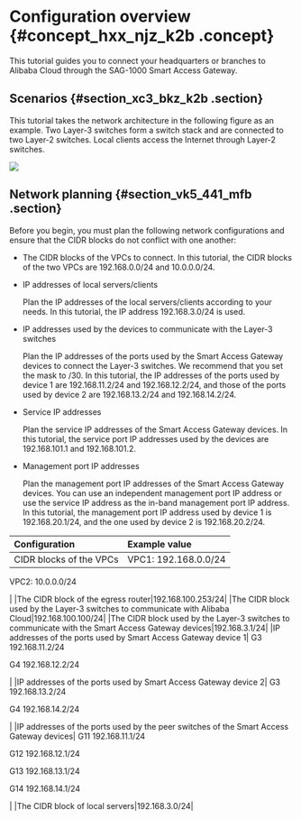 # Configuration overview {#concept_hxx_njz_k2b .concept}

This tutorial guides you to connect your headquarters or branches to Alibaba Cloud through the SAG-1000 Smart Access Gateway.

## Scenarios {#section_xc3_bkz_k2b .section}

This tutorial takes the network architecture in the following figure as an example. Two Layer-3 switches form a switch stack and are connected to two Layer-2 switches. Local clients access the Internet through Layer-2 switches.

![](http://static-aliyun-doc.oss-cn-hangzhou.aliyuncs.com/assets/img/23710/156073912013772_en-US.png)

## Network planning {#section_vk5_441_mfb .section}

Before you begin, you must plan the following network configurations and ensure that the CIDR blocks do not conflict with one another:

-   The CIDR blocks of the VPCs to connect. In this tutorial, the CIDR blocks of the two VPCs are 192.168.0.0/24 and 10.0.0.0/24.
-   IP addresses of local servers/clients

    Plan the IP addresses of the local servers/clients according to your needs. In this tutorial, the IP address 192.168.3.0/24 is used.

-   IP addresses used by the devices to communicate with the Layer-3 switches

    Plan the IP addresses of the ports used by the Smart Access Gateway devices to connect the Layer-3 switches. We recommend that you set the mask to /30. In this tutorial, the IP addresses of the ports used by device 1 are 192.168.11.2/24 and 192.168.12.2/24, and those of the ports used by device 2 are 192.168.13.2/24 and 192.168.14.2/24.

-   Service IP addresses

    Plan the service IP addresses of the Smart Access Gateway devices. In this tutorial, the service port IP addresses used by the devices are 192.168.101.1 and 192.168.101.2.

-   Management port IP addresses

    Plan the management port IP addresses of the Smart Access Gateway devices. You can use an independent management port IP address or use the service IP address as the in-band management port IP address. In this tutorial, the management port IP address used by device 1 is 192.168.20.1/24, and the one used by device 2 is 192.168.20.2/24.


|Configuration|Example value|
|:------------|:------------|
|CIDR blocks of the VPCs| VPC1: 192.168.0.0/24

 VPC2: 10.0.0.0/24

 |
|The CIDR block of the egress router|192.168.100.253/24|
|The CIDR block used by the Layer-3 switches to communicate with Alibaba Cloud|192.168.100.100/24|
|The CIDR block used by the Layer-3 switches to communicate with the Smart Access Gateway devices|192.168.3.1/24|
|IP addresses of the ports used by Smart Access Gateway device 1| G3 192.168.11.2/24

 G4 192.168.12.2/24

 |
|IP addresses of the ports used by Smart Access Gateway device 2| G3 192.168.13.2/24

 G4 192.168.14.2/24

 |
|IP addresses of the ports used by the peer switches of the Smart Access Gateway devices| G11 192.168.11.1/24

 G12 192.168.12.1/24

 G13 192.168.13.1/24

 G14 192.168.14.1/24

 |
|The CIDR block of local servers|192.168.3.0/24|

